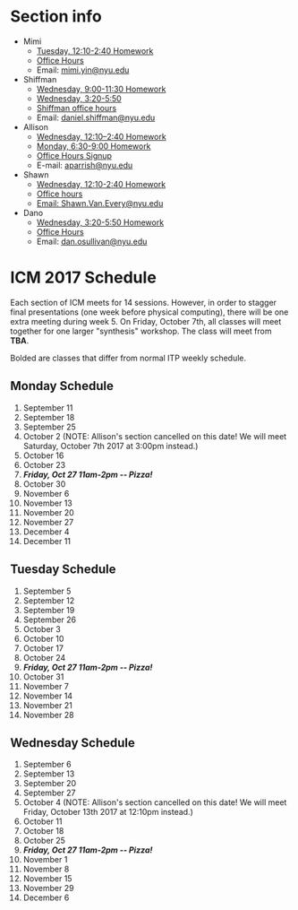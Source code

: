 # Section info
* Mimi
  - [Tuesday, 12:10-2:40 Homework](https://github.com/ITPNYU/ICM-2017/wiki/Homework-Mimi-Tuesday)
  - [Office Hours](https://itp.nyu.edu/inwiki/Signup/Mimi)
  - Email: mimi.yin@nyu.edu
* Shiffman
  * [Wednesday, 9:00-11:30 Homework](https://github.com/ITPNYU/ICM-2017/wiki/Homework-Shiffman-Wednesday-1)  
  * [Wednesday, 3:20-5:50](https://github.com/ITPNYU/ICM-2017/wiki/Homework-Shiffman-Wednesday-2)  
  * [Shiffman office hours](https://itp.nyu.edu/inwiki/Signup/Shiffman)
  - Email: daniel.shiffman@nyu.edu
* Allison
  * [Wednesday, 12:10–2:40 Homework](https://github.com/ITPNYU/ICM-2017/wiki/Homework-Allison-Wednesday)  
  * [Monday, 6:30-9:00 Homework](https://github.com/ITPNYU/ICM-2017/wiki/Homework-Allison-Monday)  
  * [Office Hours Signup](https://calendar.google.com/calendar/selfsched?sstoken=UVBPem9ZRFh0NmxvfGRlZmF1bHR8MmNjMGMxNmNiMDNjN2ZmNWQwMmJhMDg3ZTQ3Y2ZmNWI)
  * E-mail: aparrish@nyu.edu
* Shawn
  * [Wednesday, 12:10-2:40 Homework](https://github.com/ITPNYU/ICM-2017/wiki/Homework-Shawn-Wednesday)
  * [Office hours](https://calendar.google.com/calendar/selfsched?sstoken=UURiM21GUFRTUjFLfGRlZmF1bHR8NTJhYjQ3M2JmODJhNDVjMTY3YTQ3MTMzMjA0MzI4N2Y)
  * [Email: Shawn.Van.Every@nyu.edu](mailto:Shawn.Van.Every@nyu.edu)
* Dano
  * [Wednesday, 3:20-5:50 Homework](https://github.com/ITPNYU/ICM-2017/wiki/Homework-Dano-Wednesday)  
  - [Office Hours](https://calendar.google.com/calendar/selfsched?sstoken=UVBlTFZhOVNCTmF0fGRlZmF1bHR8MmU2NTM4NjJmOTJiNTUwM2M0YTBmMzcyZDM4NjRkNmQ)
  - Email: dan.osullivan@nyu.edu

# ICM 2017 Schedule

Each section of ICM meets for 14 sessions. However, in order to stagger final presentations (one week before physical computing), there will be one extra meeting during week 5.  On Friday, October 7th, all classes will meet together for one larger "synthesis" workshop.  The class will meet from **TBA**.

Bolded are classes that differ from normal ITP weekly schedule.

## Monday Schedule
1. September 11
2. September 18
3. September 25
4. October 2 (NOTE: Allison's section cancelled on this date! We will meet Saturday, October 7th 2017 at 3:00pm instead.)
5. October 16
6. October 23
7. ***Friday, Oct 27 11am-2pm -- Pizza!***
8. October 30
9. November 6
10. November 13
11. November 20
12. November 27
13. December 4
14. December 11

## Tuesday Schedule
1. September 5
2. September 12
3. September 19
4. September 26
5. October 3
6. October 10
7. October 17
8. October 24
7. ***Friday, Oct 27 11am-2pm -- Pizza!***
10. October 31
11. November 7
12. November 14
13. November 21
14. November 28

## Wednesday Schedule
1. September 6
2. September 13
3. September 20
4. September 27
5. October 4 (NOTE: Allison's section cancelled on this date! We will meet Friday, October 13th 2017 at 12:10pm instead.)
6. October 11
7. October 18
8. October 25
7. ***Friday, Oct 27 11am-2pm -- Pizza!***
10. November 1
11. November 8
12. November 15
13. November 29
14. December 6
